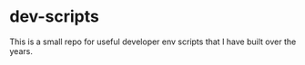dev-scripts
===========

This is a small repo for useful developer env scripts that I have built over the years.
